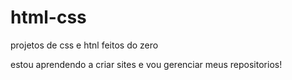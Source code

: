 # html-css
 projetos de css e htnl feitos do zero

 estou aprendendo a criar sites e vou gerenciar meus repositorios!
